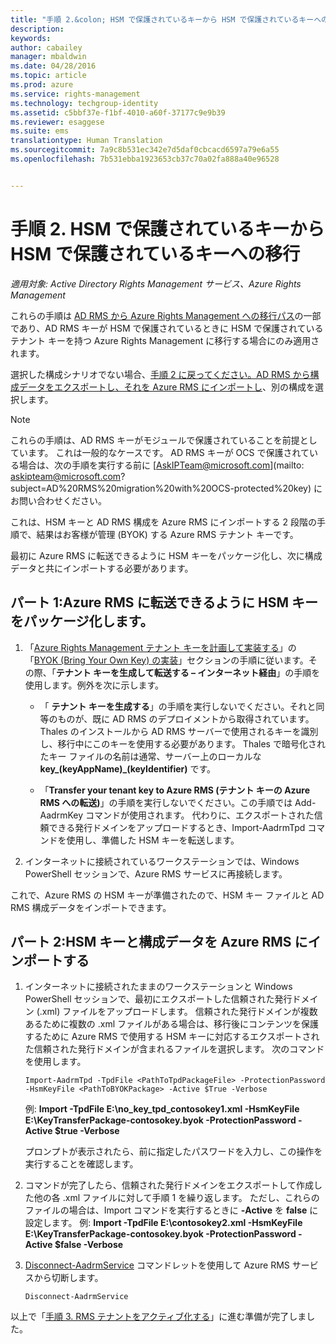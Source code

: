```yaml
---
title: "手順 2.&colon; HSM で保護されているキーから HSM で保護されているキーへの移行 | Azure RMS"
description: 
keywords: 
author: cabailey
manager: mbaldwin
ms.date: 04/28/2016
ms.topic: article
ms.prod: azure
ms.service: rights-management
ms.technology: techgroup-identity
ms.assetid: c5bbf37e-f1bf-4010-a60f-37177c9e9b39
ms.reviewer: esaggese
ms.suite: ems
translationtype: Human Translation
ms.sourcegitcommit: 7a9c8b531ec342e7d5daf0cbcacd6597a79e6a55
ms.openlocfilehash: 7b531ebba1923653cb37c70a02fa888a40e96528


---
```


# 手順 2. HSM で保護されているキーから HSM で保護されているキーへの移行

*適用対象: Active Directory Rights Management サービス、Azure Rights Management*


これらの手順は [AD RMS から Azure Rights Management への移行パス](migrate-from-ad-rms-to-azure-rms.md)の一部であり、AD RMS キーが HSM で保護されているときに HSM で保護されているテナント キーを持つ Azure Rights Management に移行する場合にのみ適用されます。 

選択した構成シナリオでない場合、[手順 2 に戻ってください。AD RMS から構成データをエクスポートし、それを Azure RMS にインポートし](migrate-from-ad-rms-phase1.md#step-2-export-configuration-data-from-ad-rms-and-import-it-to-azure-rms)、別の構成を選択します。

> [!NOTE]
> これらの手順は、AD RMS キーがモジュールで保護されていることを前提としています。 これは一般的なケースです。 AD RMS キーが OCS で保護されている場合は、次の手順を実行する前に [AskIPTeam@microsoft.com](mailto: askipteam@microsoft.com?subject=AD%20RMS%20migration%20with%20OCS-protected%20key) にお問い合わせください。

これは、HSM キーと AD RMS 構成を Azure RMS にインポートする 2 段階の手順で、結果はお客様が管理 (BYOK) する Azure RMS テナント キーです。

最初に Azure RMS に転送できるように HSM キーをパッケージ化し、次に構成データと共にインポートする必要があります。

## パート 1:Azure RMS に転送できるように HSM キーをパッケージ化します。

1.  「[Azure Rights Management テナント キーを計画して実装する](plan-implement-tenant-key.md)」の「[BYOK (Bring Your Own Key) の実装](plan-implement-tenant-key.md#implementing-your-azure-rights-management-tenant-key)」セクションの手順に従います。その際、「**テナント キーを生成して転送する – インターネット経由**」の手順を使用します。例外を次に示します。

    -   「 **テナント キーを生成する**」の手順を実行しないでください。それと同等のものが、既に AD RMS のデプロイメントから取得されています。 Thales のインストールから AD RMS サーバーで使用されるキーを識別し、移行中にこのキーを使用する必要があります。 Thales で暗号化されたキー ファイルの名前は通常、サーバー上のローカルな **key_(keyAppName)_(keyIdentifier)** です。

    -   「**Transfer your tenant key to Azure RMS (テナント キーの Azure RMS への転送)**」の手順を実行しないでください。この手順では Add-AadrmKey コマンドが使用されます。  代わりに、エクスポートされた信頼できる発行ドメインをアップロードするとき、Import-AadrmTpd コマンドを使用し、準備した HSM キーを転送します。

2.  インターネットに接続されているワークステーションでは、Windows PowerShell セッションで、Azure RMS サービスに再接続します。

これで、Azure RMS の HSM キーが準備されたので、HSM キー ファイルと AD RMS 構成データをインポートできます。

## パート 2:HSM キーと構成データを Azure RMS にインポートする

1.  インターネットに接続されたままのワークステーションと Windows PowerShell セッションで、最初にエクスポートした信頼された発行ドメイン (.xml) ファイルをアップロードします。 信頼された発行ドメインが複数あるために複数の .xml ファイルがある場合は、移行後にコンテンツを保護するために Azure RMS で使用する HSM キーに対応するエクスポートされた信頼された発行ドメインが含まれるファイルを選択します。 次のコマンドを使用します。

    ```
    Import-AadrmTpd -TpdFile <PathToTpdPackageFile> -ProtectionPassword -HsmKeyFile <PathToBYOKPackage> -Active $True -Verbose
    ```
    例: **Import -TpdFile E:\no_key_tpd_contosokey1.xml  -HsmKeyFile E:\KeyTransferPackage-contosokey.byok -ProtectionPassword -Active $true -Verbose**

    プロンプトが表示されたら、前に指定したパスワードを入力し、この操作を実行することを確認します。

2.  コマンドが完了したら、信頼された発行ドメインをエクスポートして作成した他の各 .xml ファイルに対して手順 1 を繰り返します。 ただし、これらのファイルの場合は、Import コマンドを実行するときに **-Active** を **false** に設定します。  例: **Import -TpdFile E:\contosokey2.xml -HsmKeyFile E:\KeyTransferPackage-contosokey.byok -ProtectionPassword -Active $false -Verbose**

3.  [Disconnect-AadrmService](http://msdn.microsoft.com/library/windowsazure/dn629416.aspx) コマンドレットを使用して Azure RMS サービスから切断します。

    ```
    Disconnect-AadrmService
    ```

以上で「[手順 3. RMS テナントをアクティブ化する](migrate-from-ad-rms-phase1.md#step-3-activate-your-rms-tenant)」に進む準備が完了しました。




<!--HONumber=Jul16_HO3-->


